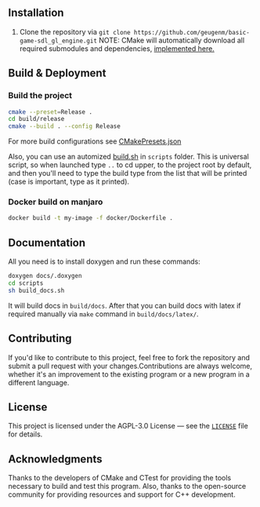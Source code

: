 ## Installation

1. Clone the repository via `git clone https://github.com/geugenm/basic-game-sdl_gl_engine.git`
NOTE: CMake will automatically download all required submodules and dependencies, [implemented here.](https://github.com/geugenm/basic-game-sdl_gl_engine/blob/main/cmake/git_update_submodules.cmake)

## Build & Deployment

### Build the project

```bash
cmake --preset=Release .
cd build/release
cmake --build . --config Release
```

For more build configurations
see [CMakePresets.json](https://github.com/geugenm/sdl-overview/blob/master/CMakePresets.json)

Also,
you can use an automized [build.sh](https://github.com/geugenm/sdl-overview/blob/master/scripts/build.sh)
in `scripts` folder. This is universal script, so when launched type `..` to cd upper, to the project root by default,
and then you'll need to type the build type from the list that will be printed (case is important, type as it printed).

### Docker build on manjaro

```bash
docker build -t my-image -f docker/Dockerfile .
```

## Documentation

All you need is to install doxygen and run these commands:

```bash
doxygen docs/.doxygen
cd scripts
sh build_docs.sh
```

It will build docs in `build/docs`. After that you can build docs with latex if required manually via `make` command in `build/docs/latex/`.

## Contributing

If you'd like to contribute to this project, feel free to fork the repository and submit a pull request with your
changes.Contributions are always welcome, whether it's an improvement to the existing program or a new program in a
different language.

## License

This project is licensed under the AGPL-3.0 License — see the [`LICENSE`](https://github.com/geugenm/basic-game-sdl_gl_engine/blob/main/LICENSE.md) file for details.

## Acknowledgments

Thanks to the developers of CMake and CTest for providing the tools necessary to build and test this program. Also,
thanks to the open-source community for providing resources and support for C++ development.